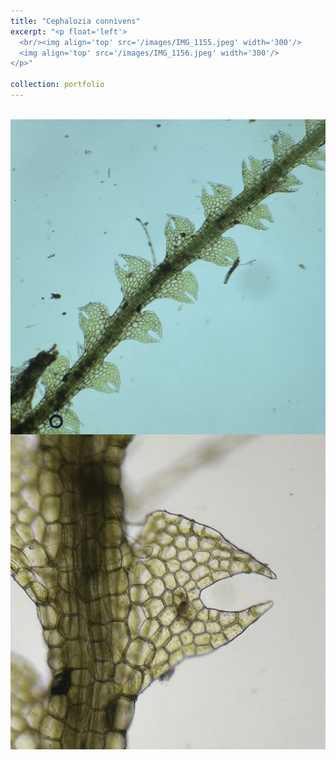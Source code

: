 ```yaml
---
title: "Cephalozia connivens"
excerpt: "<p float='left'>
  <br/><img align='top' src='/images/IMG_1155.jpeg' width='300'/>
  <img align='top' src='/images/IMG_1156.jpeg' width='300'/>
</p>"

collection: portfolio
---
```


<p float="left">
  <br/><img align="top" src="/images/IMG_1155.jpeg" width="600"/>
  <img align="top" src="/images/IMG_1156.jpeg" width="600"/>
</p>
